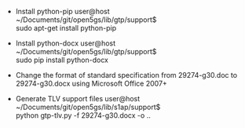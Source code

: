 
* Install python-pip
user@host ~/Documents/git/open5gs/lib/gtp/support$ \
    sudo apt-get install python-pip

* Install python-docx
user@host ~/Documents/git/open5gs/lib/gtp/support$ \
    sudo pip install python-docx

* Change the format of standard specification 
  from 29274-g30.doc to 29274-g30.docx
  using Microsoft Office 2007+

* Generate TLV support files
user@host ~/Documents/git/open5gs/lib/s1ap/support$ \
    python gtp-tlv.py -f 29274-g30.docx -o ..
